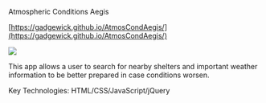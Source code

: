 Atmospheric Conditions Aegis

[https://gadgewick.github.io/AtmosCondAegis/](https://gadgewick.github.io/AtmosCondAegis/)

![](RackMultipart20200510-4-xpoo9e_html_2254c8d6d1c6cce2.png)

This app allows a user to search for nearby shelters and important weather information to be better prepared in case conditions worsen.

Key Technologies: HTML/CSS/JavaScript/jQuery